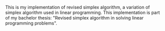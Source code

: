 This is my implementation of revised simplex algorithm, a variation of simplex algorithm used in linear programming. This implementation is part of my bachelor thesis: "Revised simplex algorithm in solving linear programming problems".
